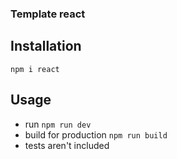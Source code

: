 ### Template react 

## Installation 
`npm i react`

## Usage
- run `npm run dev`
- build for production `npm run build`
- tests aren't included 
